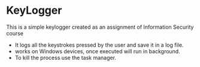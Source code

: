 # KeyLogger
This is a simple keylogger created as an assignment of Information Security course

- It logs all the keystrokes pressed by the user and save it in a log file.
- works on Windows devices, once executed will run in background.
- To kill the process use the task manager.
